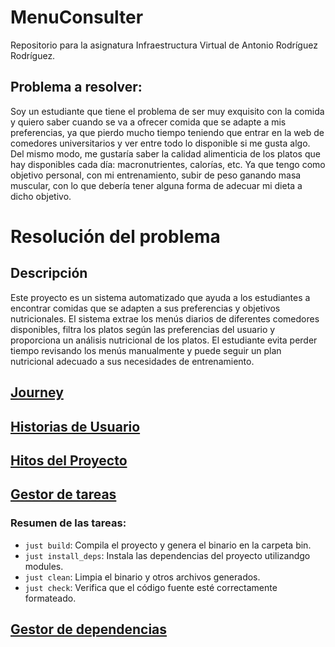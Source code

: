 # MenuConsulter
Repositorio para la asignatura Infraestructura Virtual de Antonio Rodríguez Rodríguez. 

## Problema a resolver:

Soy un estudiante que tiene el problema de ser muy exquisito con la comida y quiero saber cuando se va a ofrecer comida que se adapte a mis preferencias, ya que pierdo mucho tiempo teniendo que entrar en la web de comedores universitarios y ver entre todo lo disponible si me gusta algo. Del mismo modo, me gustaría saber la calidad alimenticia de los platos que hay disponibles cada día: macronutrientes, calorías, etc. Ya que tengo como objetivo personal, con mi entrenamiento, subir de peso ganando masa muscular, con lo que debería tener alguna forma de adecuar mi dieta a dicho objetivo.

# Resolución del problema

## Descripción
Este proyecto es un sistema automatizado que ayuda a los estudiantes a encontrar comidas que se adapten a sus preferencias y objetivos nutricionales. El sistema extrae los menús diarios de diferentes comedores disponibles, filtra los platos según las preferencias del usuario y proporciona un análisis nutricional de los platos.
El estudiante evita perder tiempo revisando los menús manualmente y puede seguir un plan nutricional adecuado a sus necesidades de entrenamiento.

## [Journey](https://github.com/antoniorr02/MenuConsulter/docs/journeys.md)

## [Historias de Usuario](https://github.com/antoniorr02/MenuConsulter/blob/Objetivo-1/docs/historias_usuario.md)

## [Hitos del Proyecto](https://github.com/antoniorr02/MenuConsulter/blob/Objetivo-1/docs/milestones.md)

## [Gestor de tareas](https://github.com/antoniorr02/MenuConsulter/blob/Objetivo-3/docs/gestor_tareas.md)

### Resumen de las tareas:
- `just build`: Compila el proyecto y genera el binario en la carpeta bin.
- `just install_deps`: Instala las dependencias del proyecto utilizandgo modules.
- `just clean`: Limpia el binario y otros archivos generados.
- `just check`: Verifica que el código fuente esté correctamente formateado.

## [Gestor de dependencias](https://github.com/antoniorr02/MenuConsulter/blob/Objetivo-3/docs/gestor_dependencias.md)